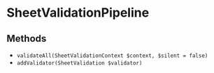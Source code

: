 # SheetValidationPipeline

## Methods

- `validateAll(SheetValidationContext $context, $silent = false)`
- `addValidator(SheetValidation $validator)`
